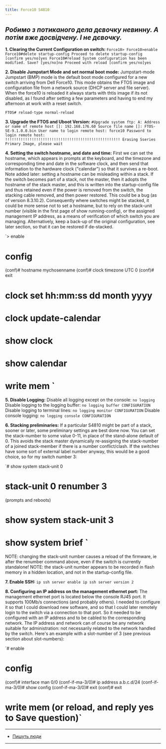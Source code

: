 ```yaml
---
title: Force10 S4810
---
```


_Робимо з потиканого дела дєвочку невинну. А потім вже досвідчену. І не дєвочку._
-----


**1. Clearing the Current Configuration on switch:**
`Force10>
Force10>enable
Force10#delete startup-config
Proceed to delete startup-config [confirm yes/no]yes
Force10#reload
System configuration has been modified. Save? [yes/no]no
Proceed with reload [confirm yes/no]yes `



**2. Disable Jumpstart Mode and set normal boot mode:**
Jumpstart-mode
Jumpstart (BMP) mode is the default boot mode configured for a new switch arriving from Dell Force10. This mode obtains the FTOS image and configuration file from a network source (DHCP server and file server).
When the force10 is reloaded it always starts with thtis image if its not disabled, as I found after setting a few parameters and having to end my afternoon at work with a reset switch.

`FTOS# reload-type normal-reload`

**3. Upgrade the FTOS and Uboot Version:**
`#Upgrade system ftp: A:
Address or name of remote host []: 192.168.176.60
Source file name []: FTOS-SE-9.1.0.0.bin
User name to login remote host: force10
Password to login remote host:
!!!!!!!!!!!!!!!!!!!!!!!!!!!!!!!!!!!!!!!!!!!!!!!!!!!!
Erasing Sseries Primary Image, please wait`

**4. Setting the switch hostname, and date and time:**
First we can set the hostname, which appears in prompts at the keyboard, and the timezone and corresponding time and date in the software clock, and then send that information to the hardware clock ("calendar") so that it survives a re-boot.
Note added later: setting a hostname can be misleading within a stack. If the switch becomes part of a stack, not the master, then it adopts the hostname of the stack master, and this is written into the startup-config file and thus retained even if the power is removed from the switch, the stacking cable removed, and then power restored. This could be a bug (as of version 8.3.10.2). Consequently where switches might be stacked, it could be more sense not to set a hostname, but to rely on the stack-unit number (visible in the first page of show running-config), or the assigned management IP address, as a means of verification of which switch you are managing. Alternatively, keep a back-up of the original configuration, see later section, so that it can be restored if de-stacked.

`> enable
# config
(conf)# hostname mychosenname
(conf)# clock timezone UTC 0
(conf)# exit
# clock set hh:mm:ss dd month yyyy
# clock update-calendar
# show clock
# show calendar
# write mem `

**5. Disable Logging:**
Disable all logging except on the console: `no logging`
Disable logging to the logging buffer: `no logging buffer CONFIGURATION`
Disable logging to terminal lines: `no logging monitor CONFIGURATION`
Disable console logging: `no logging console CONFIGURATION`

**6. Stacking preliminaries:**
If a particular S4810 might be part of a stack, sooner or later, some preliminary settings are best done now. You can set the stack-number to some value 0-11, in place of the stand-alone default of 0. This avoids the stack master dynamically re-assigning the stack-number of a joined stack-member if there is a number conflict/clash. If the switches have some sort of external label number anyway, this would be a good choice, so for my switch number 3:

`# show system stack-unit 0
# stack-unit 0 renumber 3
(prompts and reboots)
# show system stack-unit 3
# show system brief `

NOTE: changing the stack-unit number causes a reload of the firmware, ie after the renumber command above, even if the switch is currently standalone!
NOTE: the stack-unit number appears to be recorded in flash memory in a hidden location, and not in the startup-config file.

**7. Enable SSH:**
`ip ssh server enable
ip ssh server version 2`

**8. Configuring an IP address on the management ethernet port:**
The management ethernet port is located below the console RJ45 port. It supports 100Mb/s connections (and probably others). I needed to configure it so that I could download new software, and so that I could later remotely login to the switch via a connection to that port. So it needed to be configured with an IP address and to be cabled to the corresponding network. The IP address and network can of course be any network suitable for administration: not necessarily related to the network handled by the switch. Here's an example with a slot-number of 3 (see previous section about slot-numbers):

`# enable
# config
(conf)# interface man 0/0
(conf-if-ma-3/0)# ip address a.b.c.d/24
(conf-if-ma-3/0)# show config
(conf-if-ma-3/0)# exit
(conf)# exit
# write mem (or reload, and reply yes to Save question)`

-----

* <a href="http://sillymachines.blogspot.com/2013/09/force10-s4810-initial-configuation.html" target="_blank">Пишуть люди</a>

-----
